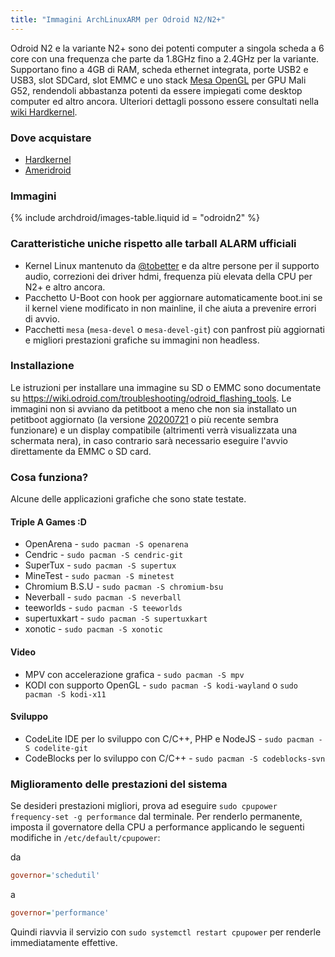 ```yaml
---
title: "Immagini ArchLinuxARM per Odroid N2/N2+"
---
```

Odroid N2 e la variante N2+ sono dei potenti computer a singola scheda
a 6 core con una frequenza che parte da 1.8GHz fino a 2.4GHz per la variante.
Supportano fino a 4GB di RAM, scheda ethernet integrata, porte USB2 e USB3,
slot SDCard, slot EMMC e uno stack [Mesa OpenGL] per GPU Mali G52, rendendoli
abbastanza potenti da essere impiegati come desktop computer ed altro ancora.
Ulteriori dettagli possono essere consultati nella [wiki Hardkernel].

### Dove acquistare

* [Hardkernel]
* [Ameridroid]

### Immagini

{% include archdroid/images-table.liquid id = "odroidn2" %}

### Caratteristiche uniche rispetto alle tarball ALARM ufficiali

* Kernel Linux mantenuto da [@tobetter] e da altre persone per il supporto audio,
  correzioni dei driver hdmi, frequenza più elevata della CPU per N2+ e altro
  ancora.
* Pacchetto U-Boot con hook per aggiornare automaticamente boot.ini se il kernel
  viene modificato in non mainline, il che aiuta a prevenire errori di avvio.
* Pacchetti `mesa` (`mesa-devel` o `mesa-devel-git`) con panfrost più aggiornati
  e migliori prestazioni grafiche su immagini non headless.

### Installazione

Le istruzioni per installare una immagine su SD o EMMC sono documentate su
<https://wiki.odroid.com/troubleshooting/odroid_flashing_tools>.
Le immagini non si avviano da petitboot a meno che non sia installato un petitboot
aggiornato (la versione [20200721] o più recente sembra funzionare) e un display
compatibile (altrimenti verrà visualizzata una schermata nera), in caso contrario
sarà necessario eseguire l'avvio direttamente da EMMC o SD card.

### Cosa funziona?

Alcune delle applicazioni grafiche che sono state testate.

#### Triple A Games :D

* OpenArena - `sudo pacman -S openarena`
* Cendric - `sudo pacman -S cendric-git`
* SuperTux - `sudo pacman -S supertux`
* MineTest - `sudo pacman -S minetest`
* Chromium B.S.U - `sudo pacman -S chromium-bsu`
* Neverball - `sudo pacman -S neverball`
* teeworlds - `sudo pacman -S teeworlds`
* supertuxkart - `sudo pacman -S supertuxkart`
* xonotic - `sudo pacman -S xonotic`

#### Video

* MPV con accelerazione grafica - `sudo pacman -S mpv`
* KODI con supporto OpenGL - `sudo pacman -S kodi-wayland` o `sudo pacman -S kodi-x11`

#### Sviluppo

* CodeLite IDE per lo sviluppo con C/C++, PHP e NodeJS - `sudo pacman -S codelite-git`
* CodeBlocks per lo sviluppo con C/C++ - `sudo pacman -S codeblocks-svn`

### Miglioramento delle prestazioni del sistema

Se desideri prestazioni migliori, prova ad eseguire
`sudo cpupower frequency-set -g performance` dal terminale.
Per renderlo permanente, imposta il governatore della CPU a performance applicando
le seguenti modifiche in `/etc/default/cpupower`:

da
```ini
governor='schedutil'
```
a
```ini
governor='performance'
```

Quindi riavvia il servizio con `sudo systemctl restart cpupower` per renderle
immediatamente effettive.

[@tobetter]:       https://github.com/tobetter
[20200721]:        https://forum.odroid.com/viewtopic.php?f=182&t=33873
[Ameridroid]:      https://www.ameridroid.com/
[Hardkernel]:      https://www.hardkernel.com/
[Mesa OpenGL]:     https://mesa3d.org
[wiki Hardkernel]: https://wiki.odroid.com/odroid-n2/odroid-n2
